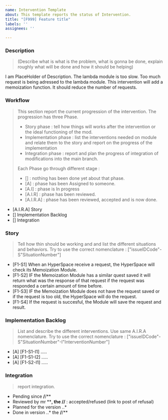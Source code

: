 ```yaml
---
name: Intervention Template
about: This template reports the status of Intervention.
title: "[F999] Feature title"
labels: ''
assignees: ''

---
```


### Description 

> (Describe what is what is the problem, what is gonna be done, explain roughly what  will be done and how it should be helping)

I am PlaceHolder of Description. The lambda module is too slow. Too much request is being adressed to the lambda module. This intervention will add a memoization function. It should reduce the number of requests.

### Workflow

> This section report the current progression of the intervention. The progression has three Phase.
> - Story phase : tell how things will works after the intervention or the ideal functioning of the mod.
> - Implementation phase : list the interventions needed on module and relate them to the story and report on the progress of the implementation
> -  Integration phase : report and plan the progress of integration of modifications into the main branch.
> 
> Each Phase go through different stage :
> - [] : nothing has been done yet about that phase.
> - [A] : phase has been Assigned to someone.
> - [A.I] : phase is In progress
> - [A.I.R] : phase has been reviewed.
> - [A.I.R.A]  : phase has been reviewed, accepted and is now done.


- [A.I.R.A] Story
- [] Implementation  Backlog
- [] Integration

### Story

>Tell how thin should be working and and list the different situations and behaviors. Try to use the correct nomenclature : ["issueIDCode"-S"SituationNumber"]

-  [F1-S1] When an HyperSpace receive a request, the HyperSpace will check its Memoization Module.
-  [F1-S2] IF the Memoization Module has a similar quest saved it will return what was the response of that request if the request was responded a certain amount of time before. 
-  [F1-S3] IF the Memoization Module does not have the request saved or if the request is too old, the HyperSpace will do the request.
- [F1-S4] If the request is succesful, the Module will save the request and result.

### Implementation Backlog
> List and describe the different interventions. Use same A.I.R.A nomenclature. Try to use the correct nomenclature : ["issueIDCode"-S"SituationNumber"-I"InterventionNumber"]

- [A]  [F1-S1-I1] .....
- [A]  [F1-S1-I2] .....
- [A]  [F1-S2-I1] .....

### Integration 
> report integration.

- Pending since **/**/**
- Reviewed by mr ****, the **/**/** : accepted/refused (link to post of refusal)
- Planned for the version *.*.*
- Done in  version *.*.* the **/**/**
